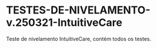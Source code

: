 # TESTES-DE-NIVELAMENTO-v.250321-IntuitiveCare
Teste de nivelamento IntuitiveCare, contém todos os testes.
